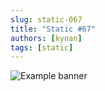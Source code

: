 ```yaml
---
slug: static-067
title: "Static #67"
authors: [kynan]
tags: [static]
---
```


![Example banner](/img/stories/static_new/067.png)
